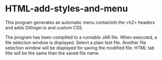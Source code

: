 # HTML-add-styles-and-menu
This program generates an automatic menu containinh the &lt;h2> headers and adds Dillinger.io and custom CSS.

The program has been compilled to a runnable JAR file. When executed, a file selection window is displayed. Select a plain text file. Another file selection window will be displayed for saving the modified file. HTML tab title will be the same than the saved file name.
